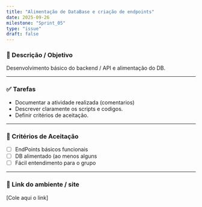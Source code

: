 ```yaml
---
title: "Alimentação de DataBase e criação de endpoints"
date: 2025-09-26
milestone: "Sprint_05"
type: "issue"
draft: false
---
```


### 📝 Descrição / Objetivo  
Desenvolvimento básico do backend / API e alimentação do DB.

---

### ✅ Tarefas  
- Documentar a atividade realizada (comentarios)  
- Descrever claramente os scripts e codigos.  
- Definir critérios de aceitação.  

---

### 📌 Critérios de Aceitação  
- [ ] EndPoints básicos funcionais  
- [ ] DB alimentado (ao menos alguns  
- [ ] Fácil entendimento para o grupo  

---

### 🔗 Link do ambiente / site  
[Cole aqui o link]


